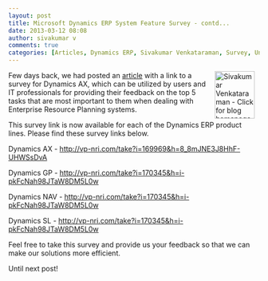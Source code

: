 ```yaml
---
layout: post
title: Microsoft Dynamics ERP System Feature Survey - contd...
date: 2013-03-12 08:08
author: sivakumar v
comments: true
categories: [Articles, Dynamics ERP, Sivakumar Venkataraman, Survey, Uncategorized]
---
```

<p style="text-align: left;"><a title="Sivakumar Venkataraman - Click for blog homepage"><img src="https://microsofttpd.github.io/assets/0871.sivav.jpg" alt="Sivakumar Venkataraman - Click for blog homepage" width="80" height="95" align="right" border="0" hspace="10" /></a>Few days back, we had posted an <a title="article" href="https://microsofttpd.github.io/archive/2013/03/01/microsoft-dynamics-erp-system-feature-survey.aspx" target="_blank">article</a> with a link to a survey for Dynamics AX, which can be utilized by users and IT professionals for providing their feedback on the top 5 tasks that are most important to them when dealing with Enterprise Resource Planning systems.</p>
<p>This survey link is now available for each of the Dynamics ERP product lines. Please find these survey links below.</p>
<p>Dynamics AX - <a href="http://vp-nri.com/take?i=169969&amp;h=8_8mJNE3J8HhF-UHWSsDvA" target="_blank">http://vp-nri.com/take?i=169969&amp;h=8_8mJNE3J8HhF-UHWSsDvA</a></p>
<p>Dynamics GP - <a href="http://vp-nri.com/take?i=170345&amp;h=i-pkFcNah98JTaW8DM5L0w" target="_blank">http://vp-nri.com/take?i=170345&amp;h=i-pkFcNah98JTaW8DM5L0w</a></p>
<p>Dynamics NAV&nbsp;- <a href="http://vp-nri.com/take?i=170345&amp;h=i-pkFcNah98JTaW8DM5L0w" target="_blank">http://vp-nri.com/take?i=170345&amp;h=i-pkFcNah98JTaW8DM5L0w</a></p>
<p>Dynamics SL - <a href="http://vp-nri.com/take?i=170345&amp;h=i-pkFcNah98JTaW8DM5L0w" target="_blank">http://vp-nri.com/take?i=170345&amp;h=i-pkFcNah98JTaW8DM5L0w</a></p>
<p>Feel free to take this survey and provide us your feedback so that we can make our solutions more efficient.</p>
<p>Until next post!</p>
